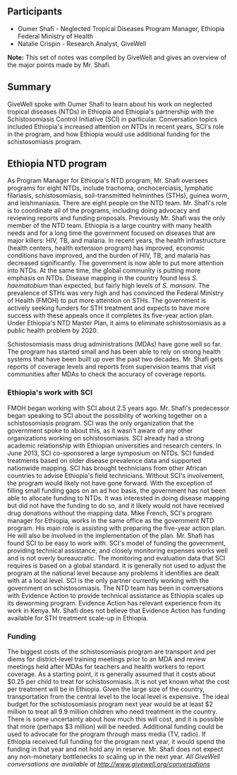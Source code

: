 ## Participants

* Oumer Shafi - Neglected Tropical Diseases Program Manager, Ethiopia Federal Ministry of Health
* Natalie Crispin - Research Analyst, GiveWell

**Note:** This set of notes was compiled by GiveWell and gives an overview of the major points made by Mr. Shafi.

## Summary

GiveWell spoke with Oumer Shafi to learn about his work on neglected tropical diseases (NTDs) in Ethiopia and Ethiopia's partnership with the Schistosomiasis Control Initiative (SCI) in particular. Conversation topics included Ethiopia's increased attention on NTDs in recent years, SCI's role in the program, and how Ethiopia would use additional funding for the schistosomiasis program.

## Ethiopia NTD program

As Program Manager for Ethiopia's NTD program, Mr. Shafi oversees programs for eight NTDs, include trachoma, onchocerciasis, lymphatic filariasis, schistosomiasis, soil-transmitted helminthes (STHs), guinea worm, and leishmaniasis. There are eight people on the NTD team. Mr. Shafi's role is to coordinate all of the programs, including doing advocacy and reviewing reports and funding proposals. Previously Mr. Shafi was the only member of the NTD team. Ethiopia is a large country with many health needs and for a long time the government focused on diseases that are major killers: HIV, TB, and malaria. In recent years, the health infrastructure (health centers, health extension program) has improved, economic conditions have improved, and the burden of HIV, TB, and malaria has decreased significantly. The government is now able to put more attention into NTDs. At the same time, the global community is putting more emphasis on NTDs. Disease mapping in the country found less _S. haematobium_ than expected, but fairly high levels of _S. mansoni_. The prevalence of STHs was very high and has convinced the Federal Ministry of Health (FMOH) to put more attention on STHs. The government is actively seeking funders for STH treatment and expects to have more success with these appeals once it completes its five-year action plan. Under Ethiopia's NTD Master Plan, it aims to eliminate schistosomiasis as a public health problem by 2020.

Schistosomiasis mass drug administrations (MDAs) have gone well so far. The program has started small and has been able to rely on strong health systems that have been built up over the past two decades. Mr. Shafi gets reports of coverage levels and reports from supervision teams that visit communities after MDAs to check the accuracy of coverage reports.

### Ethiopia's work with SCI

FMOH began working with SCI about 2.5 years ago. Mr. Shafi's predecessor began speaking to SCI about the possibility of working together on a schistosomiasis program. SCI was the only organization that the government spoke to about this, as it wasn't aware of any other organizations working on schistosomiasis. SCI already had a strong academic relationship with Ethiopian universities and research centers. In June 2013, SCI co-sponsored a large symposium on NTDs. SCI funded treatments based on older disease prevalence data and supported nationwide mapping. SCI has brought technicians from other African countries to advise Ethiopia's field technicians. Without SCI's involvement, the program would likely not have gone forward. With the exception of filling small funding gaps on an ad hoc basis, the government has not been able to allocate funding to NTDs. It was interested in doing disease mapping but did not have the funding to do so, and it likely would not have received drug donations without the mapping data. Mike French, SCI's program manager for Ethiopia, works in the same office as the government NTD program. His main role is assisting with preparing the five-year action plan. He will also be involved in the implementation of the plan. Mr. Shafi has found SCI to be easy to work with. SCI's model of funding the government, providing technical assistance, and closely monitoring expenses works well and is not overly bureaucratic. The monitoring and evaluation data that SCI requires is based on a global standard. It is generally not used to adjust the program at the national level because any problems it identifies are dealt with at a local level. SCI is the only partner currently working with the government on schistosomiasis. The NTD team has been in conversations with Evidence Action to provide technical assistance as Ethiopia scales up its deworming program. Evidence Action has relevant experience from its work in Kenya. Mr. Shafi does not believe that Evidence Action has funding available for STH treatment scale-up in Ethiopia.

### Funding

The biggest costs of the schistosomiasis program are transport and per diems for district-level training meetings prior to an MDA and review meetings held after MDAs for teachers and health workers to report coverage. As a starting point, it is generally assumed that it costs about $0.25 per child to treat for schistosomiasis. It is not yet known what the cost per treatment will be in Ethiopia. Given the large size of the country, transportation from the central level to the local level is expensive. The ideal budget for the schistosomiasis program next year would be at least $2 million to treat all 9.9 million children who need treatment in the country. There is some uncertainty about how much this will cost, and it is possible that more (perhaps $3 million) will be needed. Additional funding could be used to advocate for the program through mass media (TV, radio). If Ethiopia received full funding for the program next year, it would spend the funding in that year and not hold any in reserve. Mr. Shafi does not expect any non-monetary bottlenecks to scaling up in the next year. _All GiveWell conversations are available at http://www.givewell.org/conversations_